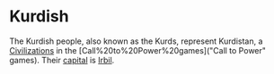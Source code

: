 # Kurdish

The Kurdish people, also known as the Kurds, represent Kurdistan, a [Civilizations](civilization) in the [Call%20to%20Power%20games]("Call to Power" games). Their [capital](capital) is [Irbil](Irbil).